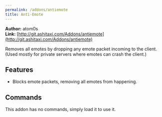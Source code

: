 ```yaml
---
permalink: /addons/antiemote
title: Anti-Emote
---
```


**Author:** atom0s<br/>
**Link:** [http://git.ashitaxi.com/Addons/antiemote](http://git.ashitaxi.com/Addons/antiemote)

Removes all emotes by dropping any emote packet incoming to the client. (Used mostly for private servers where emotes can crash the client.)

## Features

  * Blocks emote packets, removing all emotes from happening.

## Commands

This addon has no commands, simply load it to use it.

